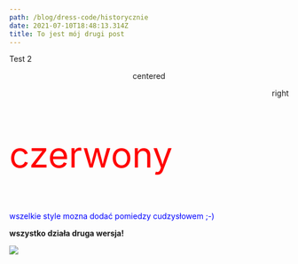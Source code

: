 ```yaml
---
path: /blog/dress-code/historycznie
date: 2021-07-10T18:48:13.314Z
title: To jest mój drugi post
---
```

Test 2

<p align='center'>centered</p>

<p align='right'>right</p>

<p style='color: red;font-size: 4rem'>czerwony</p>

<p style='color: blue'>wszelkie style mozna dodać pomiedzy cudzysłowem ;-)</p>

**wszystko działa druga wersja!**

![](assets/zdjecie.png)